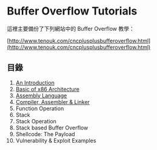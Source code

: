 # Buffer Overflow Tutorials

這裡主要備份了下列網站中的 Buffer Overflow 教學：

[http://www.tenouk.com/cncplusplusbufferoverflow.html](http://www.tenouk.com/cncplusplusbufferoverflow.html)

## 目錄

1. [An Introduction](1_an_introduction.md)
2. [Basic of x86 Architecture](2_basic_of_x86.md)
3. [Assembly Language](3_assembly_language.md)
4. [Compiler, Assembler & Linker](4_compiler_assembler_linker.md)
5. Function Operation
6. Stack
7. Stack Operation
8. Stack based Buffer Overflow
9. Shellcode: The Payload
10. Vulnerability & Exploit Examples
